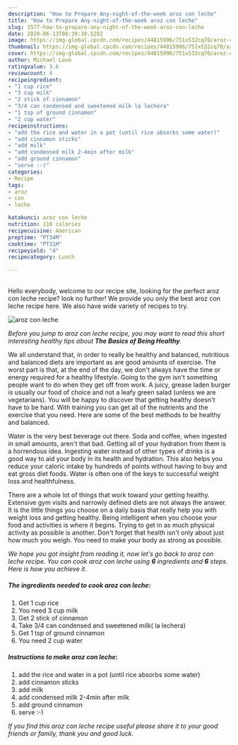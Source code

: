```yaml
---
description: "How to Prepare Any-night-of-the-week aroz con leche"
title: "How to Prepare Any-night-of-the-week aroz con leche"
slug: 3577-how-to-prepare-any-night-of-the-week-aroz-con-leche
date: 2020-06-13T06:39:38.520Z
image: https://img-global.cpcdn.com/recipes/44815996/751x532cq70/aroz-con-leche-recipe-main-photo.jpg
thumbnail: https://img-global.cpcdn.com/recipes/44815996/751x532cq70/aroz-con-leche-recipe-main-photo.jpg
cover: https://img-global.cpcdn.com/recipes/44815996/751x532cq70/aroz-con-leche-recipe-main-photo.jpg
author: Michael Love
ratingvalue: 3.6
reviewcount: 4
recipeingredient:
- "1 cup rice"
- "3 cup milk"
- "2 stick of cinnamon"
- "3/4 can condensed and sweetened milk la lechera"
- "1 tsp of ground cinnamon"
- "2 cup water"
recipeinstructions:
- "add the rice and water in a pot (until rice absorbs some water)"
- "add cinnamon sticks"
- "add milk"
- "add condensed milk 2-4min after milk"
- "add ground cinnamon"
- "serve :-)"
categories:
- Recipe
tags:
- aroz
- con
- leche

katakunci: aroz con leche 
nutrition: 118 calories
recipecuisine: American
preptime: "PT34M"
cooktime: "PT31M"
recipeyield: "4"
recipecategory: Lunch

---
```

<br>
Hello everybody, welcome to our recipe site, looking for the perfect aroz con leche recipe? look no further! We provide you only the best aroz con leche recipe here. We also have wide variety of recipes to try.
<br>


![aroz con leche](https://img-global.cpcdn.com/recipes/44815996/751x532cq70/aroz-con-leche-recipe-main-photo.jpg)

<i>Before you jump to aroz con leche recipe, you may want to read this short interesting healthy tips about <strong>The Basics of Being Healthy</strong>.</i>

We all understand that, in order to really be healthy and balanced, nutritious and balanced diets are important as are good amounts of exercise. The worst part is that, at the end of the day, we don't always have the time or energy required for a healthy lifestyle. Going to the gym isn't something people want to do when they get off from work. A juicy, grease laden burger is usually our food of choice and not a leafy green salad (unless we are vegetarians). You will be happy to discover that getting healthy doesn't have to be hard. With training you can get all of the nutrients and the exercise that you need. Here are some of the best methods to be healthy and balanced.

Water is the very best beverage out there. Soda and coffee, when ingested in small amounts, aren't that bad. Getting all of your hydration from them is a horrendous idea. Ingesting water instead of other types of drinks is a good way to aid your body in its health and hydration. This also helps you reduce your caloric intake by hundreds of points without having to buy and eat gross diet foods. Water is often one of the keys to successful weight loss and healthfulness.

There are a whole lot of things that work toward your getting healthy. Extensive gym visits and narrowly defined diets are not always the answer. It is the little things you choose on a daily basis that really help you with weight loss and getting healthy. Being intelligent when you choose your food and activities is where it begins. Trying to get in as much physical activity as possible is another. Don't forget that health isn't only about just how much you weigh. You need to make your body as strong as possible. 


<i>We hope you got insight from reading it, now let's go back to aroz con leche recipe. You can cook aroz con leche using <strong>6</strong> ingredients and <strong>6</strong> steps. Here is how you achieve it.
</i>

##### The ingredients needed to cook aroz con leche:

1. Get 1 cup rice
1. You need 3 cup milk
1. Get 2 stick of cinnamon
1. Take 3/4 can condensed and sweetened milk( la lechera)
1. Get 1 tsp of ground cinnamon
1. You need 2 cup water


##### Instructions to make aroz con leche:

1. add the rice and water in a pot (until rice absorbs some water)
1. add cinnamon sticks
1. add milk
1. add condensed milk 2-4min after milk
1. add ground cinnamon
1. serve :-)


<i>If you find this aroz con leche recipe useful please share it to your good friends or family, thank you and good luck.</i>
